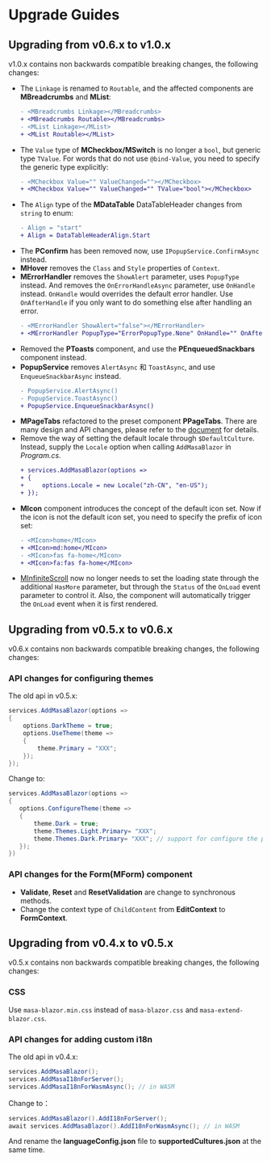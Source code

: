 # Upgrade Guides

## Upgrading from v0.6.x to v1.0.x

v1.0.x contains non backwards compatible breaking changes, the following changes:

- The `Linkage` is renamed to `Routable`, and the affected components are **MBreadcrumbs** and **MList**:
  ```diff
  - <MBreadcrumbs Linkage></MBreadcrumbs>
  + <MBreadcrumbs Routable></MBreadcrumbs>
  - <MList Linkage></MList>
  + <MList Routable></MList>
  ```
- The `Value` type of **MCheckbox/MSwitch** is no longer a `bool`, but generic type `TValue`. For words that do not use `@bind-Value`, you need to specify the generic type explicitly:
  ```diff
  - <MCheckbox Value="" ValueChanged=""></MCheckbox>
  + <MCheckbox Value="" ValueChanged="" TValue="bool"></MCheckbox>
  ```
- The `Align` type of the **MDataTable** DataTableHeader changes from `string` to enum:
  ```diff
  - Align = "start"
  + Align = DataTableHeaderAlign.Start
  ```
- The **PConfirm** has been removed now, use `IPopupService.ConfirmAsync` instead.
- **MHover** removes the `Class` and `Style` properties of `Context`.
- **MErrorHandler** removes the `ShowAlert` parameter, uses `PopupType` instead. And removes the `OnErrorHandleAsync` parameter, use `OnHandle` instead. `OnHandle` would overrides the default error handler. Use `OnAfterHandle` if you only want to do something else after handling an error.
  ```diff
  - <MErrorHandler ShowAlert="false"></MErrorHandler>
  + <MErrorHandler PopupType="ErrorPopupType.None" OnHandle="" OnAfterHandle=""></MErrorHandler>
  ```
- Removed the **PToasts** component, and use the **PEnqueuedSnackbars** component instead.
- **PopupService** removes `AlertAsync` 和 `ToastAsync`, and use `EnqueueSnackbarAsync` instead.
  ```diff
  - PopupService.AlertAsync()
  - PopupService.ToastAsync()
  + PopupService.EnqueueSnackbarAsync()
  ```
- **MPageTabs** refactored to the preset component **PPageTabs**. There are many design and API changes, please refer to the [document](/blazor/components/page-tabs) for details.
- Remove the way of setting the default locale through `$DefaultCulture`. Instead, supply the `Locale` option when calling `AddMasaBlazor` in _Program.cs_.
  ```diff
  + services.AddMasaBlazor(options =>
  + {
  +     options.Locale = new Locale("zh-CN", "en-US");
  + });
  ```
- **MIcon** component introduces the concept of the default icon set. Now if the icon is not the default icon set, you need to specify the prefix of icon set:
  ```diff
  - <MIcon>home</MIcon>
  + <MIcon>md:home</MIcon>
  - <MIcon>fas fa-home</MIcon>
  + <MIcon>fa:fas fa-home</MIcon>
  ```
- [MInfiniteScroll](/blazor/components/infinite-scroll) now no longer needs to set the loading state through the additional `HasMore` parameter, but through the `Status` of the `OnLoad` event parameter to control it. Also, the component will automatically trigger the `OnLoad` event when it is first rendered.

## Upgrading from v0.5.x to v0.6.x

v0.6.x contains non backwards compatible breaking changes, the following changes:

### API changes for configuring themes

The old api in v0.5.x:

```csharp
services.AddMasaBlazor(options =>
{
    options.DarkTheme = true;
    options.UseTheme(theme =>
    {
        theme.Primary = "XXX";
    });
});
```

Change to:

```csharp
services.AddMasaBlazor(options =>
{
   options.ConfigureTheme(theme =>
   {
       theme.Dark = true;
       theme.Themes.Light.Primary= "XXX";
       theme.Themes.Dark.Primary= "XXX"; // support for configure the preset of Dark theme
   });
})
```

### API changes for the Form(MForm) component

- **Validate**, **Reset** and **ResetValidation** are change to synchronous methods.
- Change the context type of `ChildContent` from **EditContext** to **FormContext**.

## Upgrading from v0.4.x to v0.5.x

v0.5.x contains non backwards compatible breaking changes, the following changes:

### CSS

Use `masa-blazor.min.css` instead of `masa-blazor.css` and `masa-extend-blazor.css`.

### API changes for adding custom i18n

The old api in v0.4.x:

```csharp
services.AddMasaBlazor();
services.AddMasaI18nForServer();
services.AddMasaI18nForWasmAsync(); // in WASM
```

Change to：

```csharp
services.AddMasaBlazor().AddI18nForServer();
await services.AddMasaBlazor().AddI18nForWasmAsync(); // in WASM
```

And rename the **languageConfig.json** file to **supportedCultures.json** at the same time.
